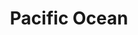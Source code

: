 ---
title: "Pacific Ocean"
cc-type: ocean
hashtag: pacific-ocean
related:
  - Atlantic Ocean
states:
  - Alaska
  - California
  - Hawaii
  - Oregon
  - Washington
subdivision-of:
  - Earth
tags:
  - ocean
---